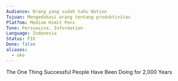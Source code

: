 ```yaml
---
Audience: Orang yang sudah tahu Notion
Tujuan: Mengedukasi orang tentang produktivitas
Platfom: Medium Himit Pens
Tone: Persuasive, Information
Language: Indonesia
Status: FIX
Done: false
aliases:
  - oke
---
```

The One Thing Successful People Have Been Doing for 2,000 Years